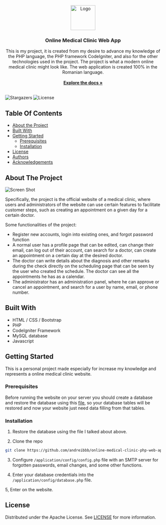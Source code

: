 <br/>
<p align="center">
  <a href="https://github.com/andreibbb/online-medical-clinic-php-web-app">
    <img src="https://i.imgur.com/GRkz5wK.png" alt="Logo" width="80" height="80">
  </a>

  <h3 align="center">Online Medical Clinic Web App</h3>

  <p align="center">
    This is my project, it is created from my desire to advance my knowledge of the PHP language, the PHP framework CodeIgniter, and also for the other technologies used in the project. The project is what a modern online medical clinic might look like. The web application is created 100% in the Romanian language.
    <br/>
    <br/>
    <a href="https://github.com/andreibbb/online-medical-clinic-php-web-app"><strong>Explore the docs »</strong></a>
    <br/>
    <br/>
  </p>
</p>

![Stargazers](https://img.shields.io/github/stars/andreibbb/online-medical-clinic-php-web-app?style=social) ![License](https://img.shields.io/github/license/andreibbb/online-medical-clinic-php-web-app) 

## Table Of Contents

* [About the Project](#about-the-project)
* [Built With](#built-with)
* [Getting Started](#getting-started)
  * [Prerequisites](#prerequisites)
  * [Installation](#installation)
* [License](#license)
* [Authors](#authors)
* [Acknowledgements](#acknowledgements)

## About The Project

![Screen Shot](https://i.imgur.com/7CqPLDq.png)

Specifically, the project is the official website of a medical clinic, where users and administrators of the website can use certain features to facilitate customer steps, such as creating an appointment on a given day for a certain doctor.

Some functionalities of the project:
* Register new accounts, login into existing ones, and forgot password function
* A normal user has a profile page that can be edited, can change their email, can log out of their account, can search for a doctor, can create an appointment on a certain day at the desired doctor.
* The doctor can write details about the diagnosis and other remarks during the check directly on the scheduling page that can be seen by the user who created the schedule. The doctor can see all the appointments he has as a calendar.
* The administrator has an administration panel, where he can approve or cancel an appointment, and search for a user by name, email, or phone number.

## Built With

* HTML / CSS / Bootstrap
* PHP
* CodeIgniter Framework
* MySQL database
* Javascript

## Getting Started

This is a personal project made especially for increase my knowledge and represents a online medical clinic website. 

### Prerequisites

Before running the website on your server you should create a database and restore the database using this [file](https://github.com/andreibbb/online-medical-clinic-php-web-app/blob/main/db_requirments_backup.sql), so your database tables will be restored and now your website just need data filling from that tables.

### Installation

1. Restore the database using the file I talked about above.

2. Clone the repo

```sh
git clone https://github.com/andreibbb/online-medical-clinic-php-web-app.git
```

3. Configure ```/application/config/config.php``` file with an SMTP server for forgotten passwords, email changes, and some other functions.

4. Enter your database credentials into the ```/application/config/database.php``` file.

5, Enter on the website.

## License

Distributed under the Apache License. See [LICENSE](https://github.com/andreibbb/online-medical-clinic-php-web-app/blob/main/LICENSE.md) for more information.
